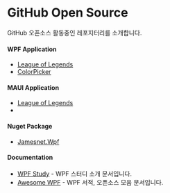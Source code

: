 # GitHub Open Source
GitHub 오픈소스 활동중인 레포지터리를 소개합니다.

#### WPF Application
- [League of Legends](https://github.com/jamesnet214/leagueoflegends)
- [ColorPicker](https://github.com/jamesnet214/colorpicker)

#### MAUI Application
- [League of Legends](https://github.com/jamesnet214/maui-premierleague)
- 
#### Nuget Package
- [Jamesnet.Wpf](https://github.com/jamesnet214/jamesnetwpf)

#### Documentation
- [WPF Study](https://github.com/jamesnet214/wpf) - WPF 스터디 소개 문서입니다.
- [Awesome WPF](https://github.com/jamesnet214/awesome-wpf) - WPF 서적, 오픈소스 모음 문서입니다.

